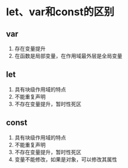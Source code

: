# let、var和const的区别

## var
1. 存在变量提升
2. 在函数是局部变量，在作用域最外层是全局变量

## let
1. 具有块级作用域的特点
2. 不能重复声明
3. 不存在变量提升，暂时性死区

## const
1. 具有块级作用域的特点
2. 不能重复声明
3. 不存在变量提升，暂时性死区
5. 变量不能修改，如果是对象，可以修改其属性